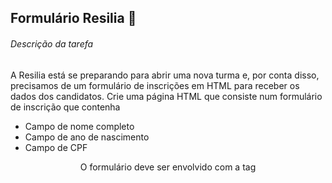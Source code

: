 ## Formulário Resilia :honeybee:

###### Descrição da tarefa

A Resilia está se preparando para abrir uma nova turma e, por conta disso, precisamos de um formulário de inscrições em HTML para receber os dados dos candidatos. Crie uma página HTML que consiste num formulário de inscrição que contenha

* Campo de nome completo
* Campo de ano de nascimento
* Campo de CPF

<p align="center">O formulário deve ser envolvido com a tag <form></p>